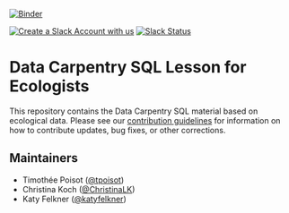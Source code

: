 [![Binder](https://mybinder.org/badge_logo.svg)](https://mybinder.org/v2/gh/julianpistorius/sql-ecology-lesson/sql-for-research-2021-09?filepath=notebooks%2Fwork.ipynb)

[![Create a Slack Account with us](https://img.shields.io/badge/Create_Slack_Account-The_Carpentries-071159.svg)](https://swc-slack-invite.herokuapp.com/) 
[![Slack Status](https://img.shields.io/badge/Slack_Channel-dc--ecology--sql-E01563.svg)](https://swcarpentry.slack.com/messages/C9XLCADL3) 
 
# Data Carpentry SQL Lesson for Ecologists

This repository contains the Data Carpentry SQL material based on ecological
data. Please see our [contribution guidelines](CONTRIBUTING.md) for information
on how to contribute updates, bug fixes, or other corrections.

## Maintainers

* Timothée Poisot ([@tpoisot](https://github.com/tpoisot))
* Christina Koch ([@ChristinaLK](https://github.com/ChristinaLK))
* Katy Felkner ([@katyfelkner](https://github.com/katyfelkner))
